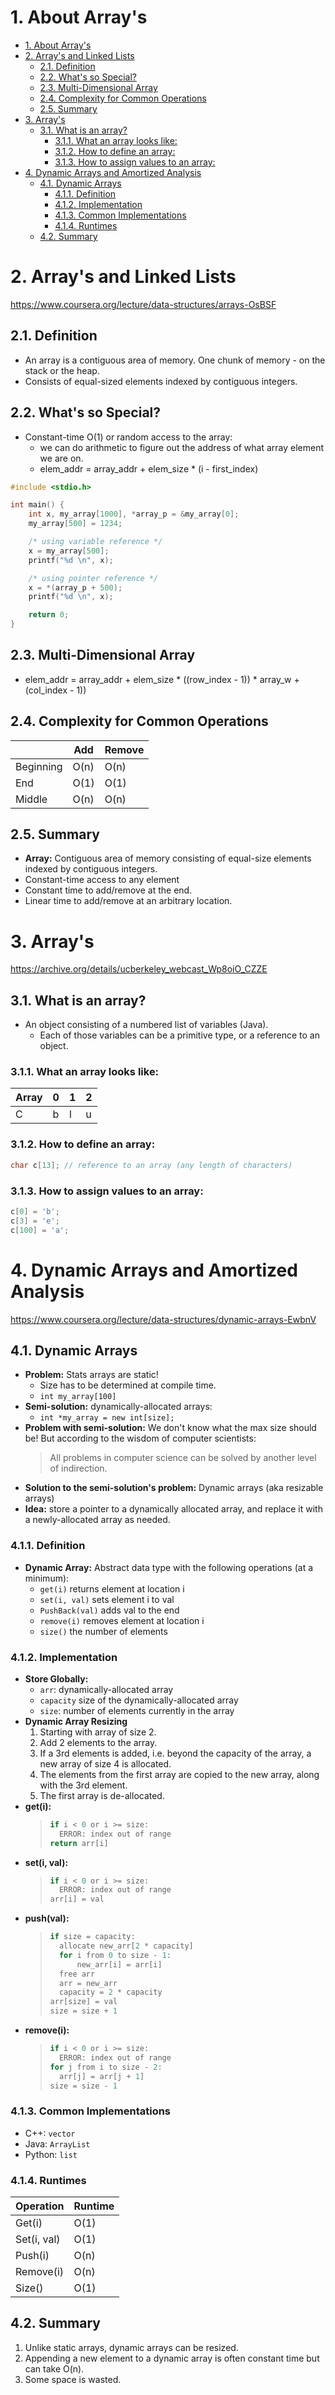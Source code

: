 # 1. About Array's

- [1. About Array's](#1-about-arrays)
- [2. Array's and Linked Lists](#2-arrays-and-linked-lists)
	- [2.1. Definition](#21-definition)
	- [2.2. What's so Special?](#22-whats-so-special)
	- [2.3. Multi-Dimensional Array](#23-multi-dimensional-array)
	- [2.4. Complexity for Common Operations](#24-complexity-for-common-operations)
	- [2.5. Summary](#25-summary)
- [3. Array's](#3-arrays)
	- [3.1. What is an array?](#31-what-is-an-array)
		- [3.1.1. What an array looks like:](#311-what-an-array-looks-like)
		- [3.1.2. How to define an array:](#312-how-to-define-an-array)
		- [3.1.3. How to assign values to an array:](#313-how-to-assign-values-to-an-array)
- [4. Dynamic Arrays and Amortized Analysis](#4-dynamic-arrays-and-amortized-analysis)
	- [4.1. Dynamic Arrays](#41-dynamic-arrays)
		- [4.1.1. Definition](#411-definition)
		- [4.1.2. Implementation](#412-implementation)
		- [4.1.3. Common Implementations](#413-common-implementations)
		- [4.1.4. Runtimes](#414-runtimes)
	- [4.2. Summary](#42-summary)

# 2. Array's and Linked Lists
https://www.coursera.org/lecture/data-structures/arrays-OsBSF

## 2.1. Definition
- An array is a contiguous area of memory. One chunk of memory - on the stack or the heap.
- Consists of equal-sized elements indexed by contiguous integers. 

## 2.2. What's so Special?
- Constant-time O(1) or random access to the array:
	- we can do arithmetic to figure out the address of what array element we are on.
	- elem_addr = array_addr + elem_size * (i - first_index)

```c++
#include <stdio.h>

int main() {
	int x, my_array[1000], *array_p = &my_array[0];
	my_array[500] = 1234;

	/* using variable reference */
	x = my_array[500];
	printf("%d \n", x);

	/* using pointer reference */
	x = *(array_p + 500);
	printf("%d \n", x);

	return 0;
}
```
## 2.3. Multi-Dimensional Array
- elem_addr = array_addr + elem_size * ((row_index - 1)) * array_w + (col_index - 1))

## 2.4. Complexity for Common Operations
| 		      | Add			| Remove	|
| ----------- | ----------- | --------- |
| Beginning   | O(n)		| O(n)		|
| End		  | O(1)        | O(1)		|
| Middle	  | O(n)        | O(n)		|

## 2.5. Summary
- **Array:** Contiguous area of memory consisting of equal-size elements indexed by contiguous integers.
- Constant-time access to any element
- Constant time to add/remove at the end.
- Linear time to add/remove at an arbitrary location.

# 3. Array's
https://archive.org/details/ucberkeley_webcast_Wp8oiO_CZZE

## 3.1. What is an array?
* An object consisting of a numbered list of variables (Java). 
	* Each of those variables can be a primitive type, or a reference to an object.
### 3.1.1. What an array looks like:
| Array	| 0		| 	1	| 	2	|
| --- 	| ---	| ---	| ---	|
| C		| b		| l		| u		|

### 3.1.2. How to define an array:
```c
char c[13]; // reference to an array (any length of characters)   
```

### 3.1.3. How to assign values to an array:
```c
c[0] = 'b';
c[3] = 'e';
c[100] = 'a';
```

# 4. Dynamic Arrays and Amortized Analysis
https://www.coursera.org/lecture/data-structures/dynamic-arrays-EwbnV

## 4.1. Dynamic Arrays
- **Problem:** Stats arrays are static!
  - Size has to be determined at compile time.
  - `int my_array[100]`
- **Semi-solution:** dynamically-allocated arrays:
  - `int *my_array = new int[size];`
- **Problem with semi-solution:** We don't know what the max size should be! But according to the wisdom of computer scientists: 
	> All problems in computer science can be solved by another level of indirection.
- **Solution to the semi-solution's problem:** Dynamic arrays (aka resizable arrays)
- **Idea:** store a pointer to a dynamically allocated array, and replace it with a newly-allocated array as needed.
### 4.1.1. Definition
- **Dynamic Array:** Abstract data type with the following operations (at a minimum):
  - `get(i)` returns element at location i
  - `set(i, val)` sets element i to val
  - `PushBack(val)` adds val to the end
  - `remove(i)` removes element at location i
  - `size()` the number of elements

### 4.1.2. Implementation
- **Store Globally:**
  - `arr`: dynamically-allocated array
  - `capacity` size of the dynamically-allocated array
  - `size`: number of elements currently in the array
- **Dynamic Array Resizing**
  1. Starting with array of size 2.
  2. Add 2 elements to the array.
  3. If a 3rd elements is added, i.e. beyond the capacity of the array, a new array of size 4 is allocated.
  4. The elements from the first array are copied to the new array, along with the 3rd element.
  5. The first array is de-allocated.
- **get(i):**
	> ```c
	> if i < 0 or i >= size:
	>	ERROR: index out of range
	> return arr[i]
	> ```
- **set(i, val):**
	> ```c
	> if i < 0 or i >= size:
	>	ERROR: index out of range
	> arr[i] = val
	> ```
- **push(val):**
	> ```c
	> if size = capacity:
	>	allocate new_arr[2 * capacity]
	>	for i from 0 to size - 1:
	>		new_arr[i] = arr[i]
	>	free arr
	>	arr = new_arr 
	>	capacity = 2 * capacity 
	> arr[size] = val
	> size = size + 1 
	> ```
- **remove(i):**
	> ```c
	> if i < 0 or i >= size:
	>	ERROR: index out of range
	> for j from i to size - 2:
	>	arr[j] = arr[j + 1]
	> size = size - 1
	> ```
### 4.1.3. Common Implementations
- C++: `vector`
- Java: `ArrayList`
- Python: `list`

### 4.1.4. Runtimes
| Operation		| Runtime	
| ----------- 	| --------
| Get(i)		| O(1)
| Set(i, val)	| O(1)        
| Push(i)	  	| O(n)
| Remove(i)	  	| O(n)
| Size()	  	| O(1)

## 4.2. Summary
1. Unlike static arrays, dynamic arrays can be resized.
2. Appending a new element to a dynamic array is often constant time but can take O(n).
3. Some space is wasted.
